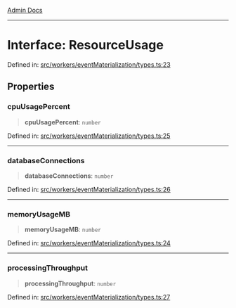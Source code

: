 [Admin Docs](/)

***

# Interface: ResourceUsage

Defined in: [src/workers/eventMaterialization/types.ts:23](https://github.com/gautam-divyanshu/talawa-api/blob/7e7d786bbd7356b22a3ba5029601eed88ff27201/src/workers/eventMaterialization/types.ts#L23)

## Properties

### cpuUsagePercent

> **cpuUsagePercent**: `number`

Defined in: [src/workers/eventMaterialization/types.ts:25](https://github.com/gautam-divyanshu/talawa-api/blob/7e7d786bbd7356b22a3ba5029601eed88ff27201/src/workers/eventMaterialization/types.ts#L25)

***

### databaseConnections

> **databaseConnections**: `number`

Defined in: [src/workers/eventMaterialization/types.ts:26](https://github.com/gautam-divyanshu/talawa-api/blob/7e7d786bbd7356b22a3ba5029601eed88ff27201/src/workers/eventMaterialization/types.ts#L26)

***

### memoryUsageMB

> **memoryUsageMB**: `number`

Defined in: [src/workers/eventMaterialization/types.ts:24](https://github.com/gautam-divyanshu/talawa-api/blob/7e7d786bbd7356b22a3ba5029601eed88ff27201/src/workers/eventMaterialization/types.ts#L24)

***

### processingThroughput

> **processingThroughput**: `number`

Defined in: [src/workers/eventMaterialization/types.ts:27](https://github.com/gautam-divyanshu/talawa-api/blob/7e7d786bbd7356b22a3ba5029601eed88ff27201/src/workers/eventMaterialization/types.ts#L27)
